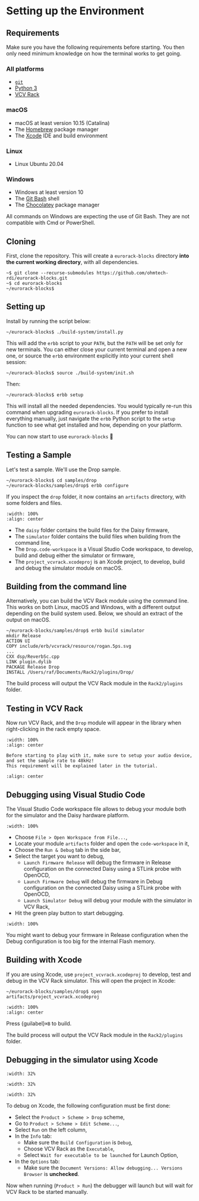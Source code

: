 # Setting up the Environment

## Requirements

Make sure you have the following requirements before starting.
You then only need minimum knowledge on how the terminal works to get going.

### All platforms

- [`git`](https://git-scm.com/download)
- [Python 3](https://www.python.org/downloads/)
- [VCV Rack](https://vcvrack.com/Rack)

### macOS

- macOS at least version 10.15 (Catalina)
- The [Homebrew](https://brew.sh) package manager
- The [Xcode](https://developer.apple.com/xcode/) IDE and build environment

### Linux

- Linux Ubuntu 20.04

### Windows

- Windows at least version 10
- The [Git Bash](https://git-scm.com/download) shell
- The [Chocolatey](https://chocolatey.org) package manager

All commands on Windows are expecting the use of Git Bash.
They are not compatible with Cmd or PowerShell.


## Cloning

First, clone the repository. This will create a `eurorack-blocks` directory **into the current working directory**, with all dependencies.


```shell-session
~$ git clone --recurse-submodules https://github.com/ohmtech-rdi/eurorack-blocks.git
~$ cd eurorack-blocks
~/eurorack-blocks$
```


## Setting up

Install by running the script below:

```shell-session
~/eurorack-blocks$ ./build-system/install.py
```

This will add the `erbb` script to your `PATH`, but the `PATH` will be set only for new terminals.
You can either close your current terminal and open a new one, or source the `erbb` environment
explicitly into your current shell session:

```shell-session
~/eurorack-blocks$ source ./build-system/init.sh
```

Then:

```shell-session
~/eurorack-blocks$ erbb setup
```

This will install all the needed dependencies. You would typically re-run this command when
upgrading `eurorack-blocks`.
If you prefer to install everything manually, just navigate the `erbb` Python script
to the `setup` function to see what get installed and how, depending on your platform.

You can now start to use `eurorack-blocks` 🎉


## Testing a Sample

Let's test a sample. We'll use the Drop sample.

```shell-session
~/eurorack-blocks$ cd samples/drop
~/eurorack-blocks/samples/drop$ erbb configure
```

If you inspect the `drop` folder, it now contains an `artifacts` directory, with some folders and files.

```{image} setup-configure.png
:width: 100%
:align: center
```

- The `daisy` folder contains the build files for the Daisy firmware,
- The `simulator` folder contains the build files when building from the command line,
- The `Drop.code-workspace` is a Visual Studio Code workspace, to develop, build and debug either the simulator or firmware,
- The `project_vcvrack.xcodeproj` is an Xcode project, to develop, build and debug the simulator module on macOS.


## Building from the command line

Alternatively, you can build the VCV Rack module using the command line.
This works on both Linux, macOS and Windows, with a different output depending on the build system
used. Below, we should an extract of the output on macOS.

```shell-session
~/eurorack-blocks/samples/drop$ erbb build simulator
mkdir Release
ACTION UI
COPY include/erb/vcvrack/resource/rogan.5ps.svg
...
CXX dsp/ReverbSc.cpp
LINK plugin.dylib
PACKAGE Release Drop
INSTALL /Users/raf/Documents/Rack2/plugins/Drop/
```

The build process will output the VCV Rack module in the `Rack2/plugins` folder.


## Testing in VCV Rack

Now run VCV Rack, and the `Drop` module will appear in the library when right-clicking
in the rack empty space.

```{image} setup-rack.png
:width: 100%
:align: center
```

```{important}
Before starting to play with it, make sure to setup your audio device,
and set the sample rate to 48kHz!
This requirement will be explained later in the tutorial.
```

```{image} setup-rack-audio.png
:align: center
```


## Debugging using Visual Studio Code

The Visual Studio Code workspace file allows to debug your module both for the simulator and the Daisy hardware platform.

```{image} setup-vscode.png
:width: 100%
```

- Choose `File > Open Workspace from File...`,
- Locate your module `artifacts` folder and open the `code-workspace` in it,
- Choose the `Run & Debug` tab in the side bar,
- Select the target you want to debug,
   - `Launch Firmware Release` will debug the firmware in Release configuration on the connected Daisy using a STLink probe with OpenOCD,
   - `Launch Firmware Debug` will debug the firmware in Debug configuration on the connected Daisy using a STLink probe with OpenOCD,
   - `Launch Simulator Debug` will debug your module with the simulator in VCV Rack,
- Hit the green play button to start debugging.

```{image} setup-vscode-debug.png
:width: 100%
```

You might want to debug your firmware in Release configuration when the Debug configuration is too big for the internal Flash memory.


## Building with Xcode

If you are using Xcode, use  `project_vcvrack.xcodeproj` to develop, test and debug in the VCV Rack simulator.
This will open the project in Xcode:

```shell-session
~/eurorack-blocks/samples/drop$ open artifacts/project_vcvrack.xcodeproj
```

```{image} setup-xcode.png
:width: 100%
:align: center
```

Press {guilabel}`⌘B` to build.

The build process will output the VCV Rack module in the `Rack2/plugins` folder.


## Debugging in the simulator using Xcode

```{image} setup-debug-scheme.png
:width: 32%
```
```{image} setup-debug-executable.png
:width: 32%
```
```{image} setup-debug-document.png
:width: 32%
```

To debug on Xcode, the following configuration must be first done:
- Select the `Product > Scheme > Drop` scheme,
- Go to `Product > Scheme > Edit Scheme...`,
- Select `Run` on the left column,
- In the `Info` tab:
   - Make sure the `Build Configuration` is `Debug`,
   - Choose VCV Rack as the `Executable`,
   - Select `Wait for executable to be launched` for Launch Option,
- In the `Options` tab:
   - Make sure the `Document Versions: Allow debugging... Versions Browser` is **unchecked**.

Now when running (`Product > Run`) the debugger will launch but will wait for VCV Rack to be
started manually.



